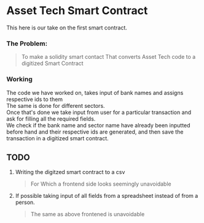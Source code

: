 # Asset Tech Smart Contract 

This here is our take on the first smart contract.

### The Problem:

>To make a solidity smart contact
>That converts Asset Tech code to a digitized Smart Contract

### Working

The code we have worked on, takes input of bank names and assigns respective ids to them\
The same is done for different sectors.\
Once that's done we take input from user for a particular transaction and ask for filling all the required fields.\
We check if the bank name and sector name have already been inputted before hand and their respective ids are generated, and then save the transaction in a digitized smart contract.

## TODO
1. Writing the digitzed smart contract to a csv
	>For Which a frontend side looks seemingly unavoidable
2. If possible taking input of all fields from a spreadsheet instead of from a person.
	>The same as above frontened is unavoidable

